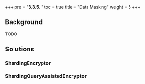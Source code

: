 +++
pre = "<b>3.3.5. </b>"
toc = true
title = "Data Masking"
weight = 5
+++

## Background
TODO

## Solutions

### ShardingEncryptor

### ShardingQueryAssistedEncryptor
